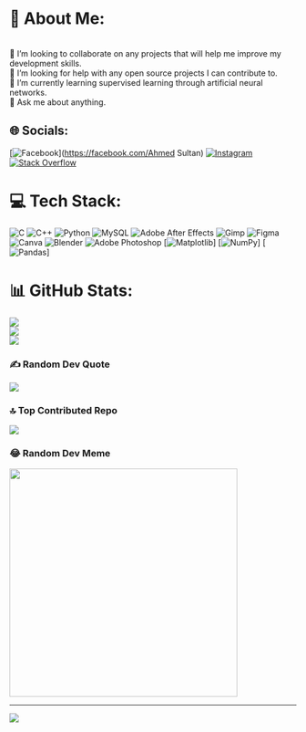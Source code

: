 # 💫 About Me:
<br>👯 I’m looking to collaborate on any projects that will help me improve my development skills.<br>🤝 I’m looking for help with any open source projects I can contribute to.<br>🌱 I’m currently learning supervised learning through artificial neural networks.<br>💬 Ask me about anything.


## 🌐 Socials:
[![Facebook](https://img.shields.io/badge/Facebook-%231877F2.svg?logo=Facebook&logoColor=white)](https://facebook.com/Ahmed Sultan) [![Instagram](https://img.shields.io/badge/Instagram-%23E4405F.svg?logo=Instagram&logoColor=white)](https://instagram.com/gandalf.the-sad) [![Stack Overflow](https://img.shields.io/badge/-Stackoverflow-FE7A16?logo=stack-overflow&logoColor=white)](https://stackoverflow.com/users/23541392) 

# 💻 Tech Stack:
![C](https://img.shields.io/badge/c-%2300599C.svg?style=plastic&logo=c&logoColor=white) ![C++](https://img.shields.io/badge/c++-%2300599C.svg?style=plastic&logo=c%2B%2B&logoColor=white) ![Python](https://img.shields.io/badge/python-3670A0?style=plastic&logo=python&logoColor=ffdd54) ![MySQL](https://img.shields.io/badge/mysql-%2300000f.svg?style=plastic&logo=mysql&logoColor=white) ![Adobe After Effects](https://img.shields.io/badge/Adobe%20After%20Effects-9999FF.svg?style=plastic&logo=Adobe%20After%20Effects&logoColor=white) ![Gimp](https://img.shields.io/badge/Gimp-657D8B?style=plastic&logo=gimp&logoColor=FFFFFF) ![Figma](https://img.shields.io/badge/figma-%23F24E1E.svg?style=plastic&logo=figma&logoColor=white) ![Canva](https://img.shields.io/badge/Canva-%2300C4CC.svg?style=plastic&logo=Canva&logoColor=white) ![Blender](https://img.shields.io/badge/blender-%23F5792A.svg?style=plastic&logo=blender&logoColor=white) ![Adobe Photoshop](https://img.shields.io/badge/adobe%20photoshop-%2331A8FF.svg?style=plastic&logo=adobe%20photoshop&logoColor=white) [![Matplotlib](https://custom-icon-badges.demolab.com/badge/Matplotlib-71D291?logo=matplotlib&logoColor=fff)] [![NumPy](https://img.shields.io/badge/NumPy-4DABCF?logo=numpy&logoColor=fff)]
[![Pandas](https://img.shields.io/badge/Pandas-150458?logo=pandas&logoColor=fff)]

# 📊 GitHub Stats:
![](https://github-readme-stats.vercel.app/api?username=AhmedSultan2002&theme=tokyonight&hide_border=false&include_all_commits=true&count_private=true)<br/>
![](https://github-readme-streak-stats.herokuapp.com/?user=AhmedSultan2002&theme=tokyonight&hide_border=false)<br/>
![](https://github-readme-stats.vercel.app/api/top-langs/?username=AhmedSultan2002&theme=tokyonight&hide_border=false&include_all_commits=true&count_private=true&layout=compact)

### ✍️ Random Dev Quote
![](https://quotes-github-readme.vercel.app/api?type=horizontal&theme=radical)

### 🔝 Top Contributed Repo
![](https://github-contributor-stats.vercel.app/api?username=AhmedSultan2002&limit=5&theme=dark&combine_all_yearly_contributions=true&limit=4)

### 😂 Random Dev Meme
<img src='https://randommeme-five.vercel.app/' style="height: 400px;"/>

---
[![](https://visitcount.itsvg.in/api?id=AhmedSultan2002&icon=2&color=11)](https://visitcount.itsvg.in)

<!-- Proudly created with GPRM ( https://gprm.itsvg.in ) -->
